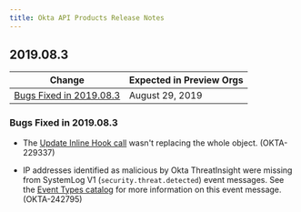 ```yaml
---
title: Okta API Products Release Notes
---
```


## 2019.08.3

| Change                                                                                         | Expected in Preview Orgs |
|------------------------------------------------------------------------------------------------|--------------------------|
| [Bugs Fixed in 2019.08.3](#bugs-fixed-in-2019-08-3)                                            | August 29, 2019          |

### Bugs Fixed in 2019.08.3

* The [Update Inline Hook call](/docs/reference/api/inline-hooks/#update-inline-hook) wasn't replacing the whole object. (OKTA-229337)

* IP addresses identified as malicious by Okta ThreatInsight were missing from SystemLog V1 (`security.threat.detected`) event messages. See the [Event Types catalog](/docs/reference/api/event-types/#catalog) for more information on this event message. (OKTA-242795)